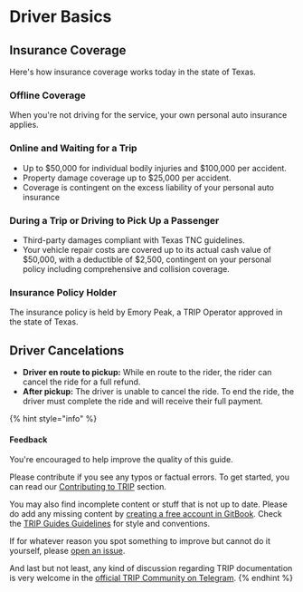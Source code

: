 # Driver Basics

## **Insurance Coverage**

Here's how insurance coverage works today in the state of Texas.

### **Offline Coverage**

When you're not driving for the service, your own personal auto insurance applies.

### **Online and Waiting for a Trip**

* Up to $50,000 for individual bodily injuries and $100,000 per accident.
* Property damage coverage up to $25,000 per accident.
* Coverage is contingent on the excess liability of your personal auto insurance

### **During a Trip or Driving to Pick Up a Passenger**

* Third-party damages compliant with Texas TNC guidelines.
* Your vehicle repair costs are covered up to its actual cash value of $50,000, with a deductible of $2,500, contingent on your personal policy including comprehensive and collision coverage.

### Insurance Policy Holder

The insurance policy is held by Emory Peak, a TRIP Operator approved in the state of Texas.

## Driver Cancelations

* **Driver en route to pickup:** While en route to the rider, the rider can cancel the ride for a full refund.
* **After pickup:** The driver is unable to cancel the ride. To end the ride, the driver must complete the ride and will receive their full payment.

{% hint style="info" %}
#### Feedback

You're encouraged to help improve the quality of this guide.

Please contribute if you see any typos or factual errors. To get started, you can read our [Contributing to TRIP](https://guides.trip.dev/contributing/contributing-to-trip) section.

You may also find incomplete content or stuff that is not up to date. Please do add any missing content by [creating a free account in GitBook](https://app.gitbook.com/invite/0WSd8UiSeH2xhfJrSbUr/YFiygcuBiy7oN3WJyDRs). Check the [TRIP Guides Guidelines](https://guides.trip.dev/contributing/guides-guidelines) for style and conventions.

If for whatever reason you spot something to improve but cannot do it yourself, please [open an issue](https://github.com/TeleportXYZ/TRIP-Guides/issues/).

And last but not least, any kind of discussion regarding TRIP documentation is very welcome in the [official TRIP Community on Telegram](https://trip.dev/chat).
{% endhint %}
